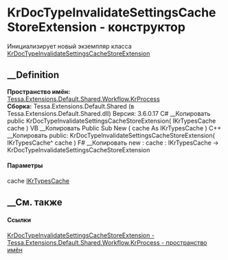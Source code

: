 # KrDocTypeInvalidateSettingsCacheStoreExtension - конструктор
Инициализирует новый экземпляр класса
[KrDocTypeInvalidateSettingsCacheStoreExtension](T_Tessa_Extensions_Default_Shared_Workflow_KrProcess_KrDocTypeInvalidateSettingsCacheStoreExtension.htm)
##  __Definition
 **Пространство имён:**
[Tessa.Extensions.Default.Shared.Workflow.KrProcess](N_Tessa_Extensions_Default_Shared_Workflow_KrProcess.htm)  
 **Сборка:** Tessa.Extensions.Default.Shared (в
Tessa.Extensions.Default.Shared.dll) Версия: 3.6.0.17
C# __Копировать
     public KrDocTypeInvalidateSettingsCacheStoreExtension(
    	IKrTypesCache cache
    )
VB __Копировать
     Public Sub New ( 
    	cache As IKrTypesCache
    )
C++ __Копировать
     public:
    KrDocTypeInvalidateSettingsCacheStoreExtension(
    	IKrTypesCache^ cache
    )
F# __Копировать
     new : 
            cache : IKrTypesCache -> KrDocTypeInvalidateSettingsCacheStoreExtension
#### Параметры
cache
[IKrTypesCache](T_Tessa_Extensions_Default_Shared_Workflow_KrProcess_IKrTypesCache.htm)
## __См. также
#### Ссылки
[KrDocTypeInvalidateSettingsCacheStoreExtension -
](T_Tessa_Extensions_Default_Shared_Workflow_KrProcess_KrDocTypeInvalidateSettingsCacheStoreExtension.htm)
[Tessa.Extensions.Default.Shared.Workflow.KrProcess - пространство
имён](N_Tessa_Extensions_Default_Shared_Workflow_KrProcess.htm)
